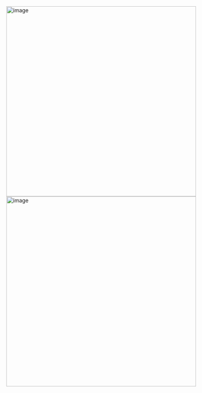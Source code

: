 <img width="500" alt="image" src="https://user-images.githubusercontent.com/98692987/178996201-4c10e7c6-78c0-4698-964f-578b6ea31f97.png">
<img width="500" alt="image" src="https://user-images.githubusercontent.com/98692987/178996162-563b41c6-f12f-4b5d-807c-545693b174e6.png">
